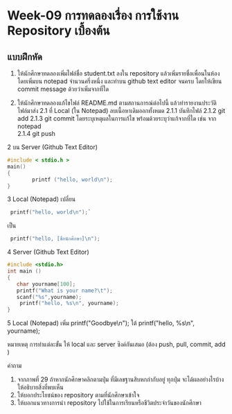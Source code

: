 # Week-09  การทดลองเรื่อง การใช้งาน Repository เบื้องต้น #

 

## แบบฝึกหัด
1. ให้นักศึกษาทดลองเพิ่มไฟล์ชื่อ  student.txt ลงใน repository  แล้วเพิ่มรายชื่อเพื่อนในห้อง โดยเพิ่มบน notepad จำนวนครึ่งหนึ่ง และทำบน github text editor จนครบ โดยให้เขียน commit message ด้วยว่าเพิ่มจากที่ใด


2. ให้นักศึกษาทดลองแก้ไขไฟล์ README.md ตามสถานการณ์ต่อไปนี้ แล้วทำรายงานประวัติไฟล์มาส่ง
2.1 ที่ Local (ใน Notepad) ลบเนื้อหาเดิมออกทั้งหมด
2.1.1 บันทึกไฟล์
2.1.2 git add
2.1.3 git commit โดยระบุเหตุผลในการแก้ไข พร้อมด้วยระบุว่าแก้จากที่ใด เช่น จาก notepad  
2.1.4 git push 

2 บน Server (Github Text Editor)
``` c
#include < stdio.h >
main()
{
        printf ("hello, world\n");
}
```
3 Local (Notepad)	เปลี่ยน 
```c
 printf("hello, world\n");`
```
เป็น
```c
 printf("hello, [ชื่อนักศึกษา]\n");

```
4 Server (Github Text Editor)	
```c
#include <stdio.h>
int main ()
{
   char yourname[100];
   printf("What is your name?\t");
   scanf("%s",yourname);
    printf("hello, %s\n", yourname);
}

```
5	Local (Notepad)	เพิ่ม printf("Goodbye\n"); 
ใต้ printf("hello, %s\n", yourname);

หมายเหตุ การทำแต่ละขั้น ให้ local และ server ซิงค์กันเสมอ (ต้อง push, pull, commit, add )

คำถาม

1.	จากภาพที่ 29 ถ้าหากนักศึกษาคลิกตามปุ่ม ที่มีเลขฐานสิบหกกำกับอยู่ ทุกปุ่ม จะได้ผลอย่างไรบ้าง ให้อธิบายสิ่งที่พบเห็น
2.	ให้บอกประโยชน์ของ repository ตามที่นักศึกษาเข้าใจ
3.	ให้บอกแนวทางการนำ repository ไปใช้ในการเรียนหรือชีวิตประจำวันของนักศึกษา
